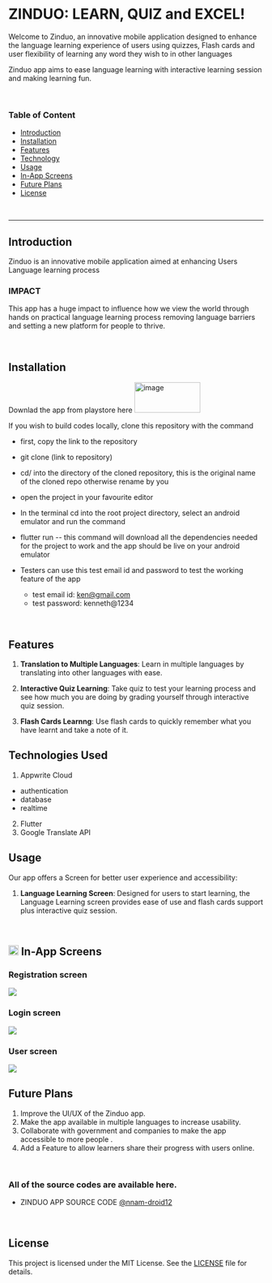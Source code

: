# ZINDUO: LEARN, QUIZ and EXCEL!

<!-- <img alt="image" src="./dev_assets/2023_solutionchallenge_blogheader_1920x1080.png"> -->


Welcome to Zinduo, an innovative mobile application designed to enhance the language learning experience of users using quizzes, Flash cards and user flexibility of learning any word they wish to in other languages

Zinduo app aims to ease language learning with interactive learning session and making learning fun.

</br>

### Table of Content

- [Introduction](#introduction)
- [Installation](#install)
- [Features](#features)
- [Technology](#technology)
- [Usage](#usage)
- [In-App Screens](#in-app)
- [Future Plans](#future-plans)
- [License](#license)

</br>

------

<a name="introduction"></a>
##  Introduction

Zinduo is an innovative mobile application aimed at enhancing Users Language learning process

### IMPACT

This app has a huge impact to influence how we view the world through hands on practical language learning process removing language barriers and setting a new platform for people to thrive.

</br>

<a name="install"></a>
## Installation

Downlad the app from playstore here [<img width="130" height="60" alt="image" src="./dev_assets/playstore-image2.png">](https://play.google.com/store/apps/details?id=com.nnatech.inop_learn)

If you wish to build codes locally, clone this repository with the command
- first, copy the link to the repository
- git clone (link to repository)
- cd/ into the directory of the cloned repository, this is the original name of the cloned repo otherwise rename by you
- open the project in your favourite editor
- In the terminal cd into the root project directory, select an android emulator and run the command
- flutter run -- this command will download all the dependencies needed for the project to work and the app should be live on your android emulator

- Testers can use this test email id and password to test the working feature of the app
  - test email id: ken@gmail.com
  - test password: kenneth@1234
</br>

<a name="features"></a>
## Features

1. **Translation to Multiple Languages**: Learn in multiple languages by translating into other languages with ease.

2. **Interactive Quiz Learning**: Take quiz to test your learning process and see how much you are doing by grading yourself through interactive quiz session.

3. **Flash Cards Learnng**: Use flash cards to quickly remember what you have learnt and take a note of it.


<a name="technology"></a>
## Technologies Used

1. Appwrite Cloud
- authentication
- database
- realtime 

2. Flutter
3. Google Translate API


<a name="usage"></a>
##  Usage

Our app offers a Screen for better user experience and accessibility:

1. **Language Learning Screen**: Designed for users to start learning, the Language Learning screen provides ease of use and flash cards support plus interactive quiz session.


</br>

<a name="in-app"></a>
## <img width="20" alt="image" src="./dev_assets/logo_size.jpg"> In-App Screens

### Registration screen
<img src="./dev_assets/zinduo-register.png">

### Login screen
<img src="./dev_assets/zinduo-login.png">

### User screen
<img src="./dev_assets/zinduo-home.png">

</br>

<a name="future-plans"></a>
## Future Plans

1. Improve the UI/UX of the Zinduo app.
2. Make the app available in multiple languages to increase usability.
3. Collaborate with government and companies to make the app accessible to more people .
4. Add a Feature to allow learners share their progress with users online.


</br>

### All of the source codes are available here.

- ZINDUO APP SOURCE CODE [@nnam-droid12](https://github.com/nnam-droid12/zinduo)

</br>

<a name="license"></a>
## License

This project is licensed under the MIT License. See the [LICENSE](https://github.com/nnam-droid12/zinduo/blob/main/LICENSE) file for details.